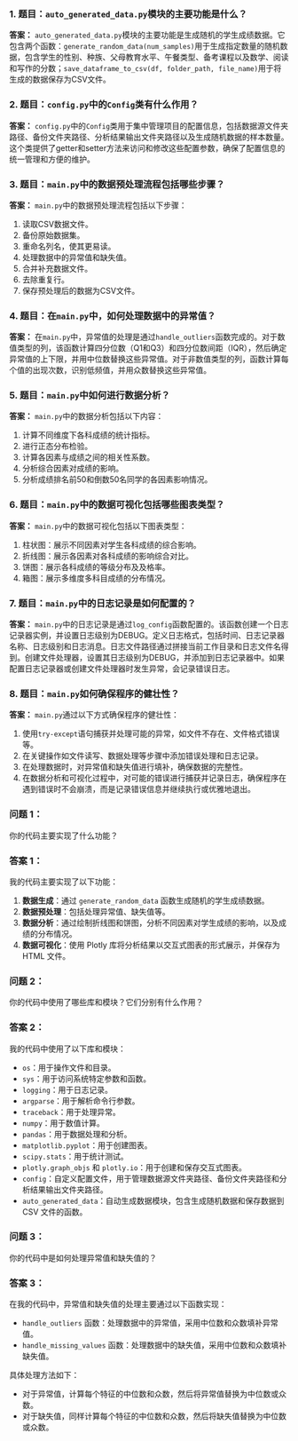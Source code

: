 ### 1. 题目：`auto_generated_data.py`模块的主要功能是什么？

**答案：**
`auto_generated_data.py`模块的主要功能是生成随机的学生成绩数据。它包含两个函数：`generate_random_data(num_samples)`用于生成指定数量的随机数据，包含学生的性别、种族、父母教育水平、午餐类型、备考课程以及数学、阅读和写作的分数；`save_dataframe_to_csv(df, folder_path, file_name)`用于将生成的数据保存为CSV文件。

### 2. 题目：`config.py`中的`Config`类有什么作用？

**答案：**
`config.py`中的`Config`类用于集中管理项目的配置信息，包括数据源文件夹路径、备份文件夹路径、分析结果输出文件夹路径以及生成随机数据的样本数量。这个类提供了getter和setter方法来访问和修改这些配置参数，确保了配置信息的统一管理和方便的维护。

### 3. 题目：`main.py`中的数据预处理流程包括哪些步骤？

**答案：**
`main.py`中的数据预处理流程包括以下步骤：
1. 读取CSV数据文件。
2. 备份原始数据集。
3. 重命名列名，使其更易读。
4. 处理数据中的异常值和缺失值。
5. 合并补充数据文件。
6. 去除重复行。
7. 保存预处理后的数据为CSV文件。

### 4. 题目：在`main.py`中，如何处理数据中的异常值？

**答案：**
在`main.py`中，异常值的处理是通过`handle_outliers`函数完成的。对于数值类型的列，该函数计算四分位数（Q1和Q3）和四分位数间距（IQR），然后确定异常值的上下限，并用中位数替换这些异常值。对于非数值类型的列，函数计算每个值的出现次数，识别低频值，并用众数替换这些异常值。

### 5. 题目：`main.py`中如何进行数据分析？

**答案：**
`main.py`中的数据分析包括以下内容：
1. 计算不同维度下各科成绩的统计指标。
2. 进行正态分布检验。
3. 计算各因素与成绩之间的相关性系数。
4. 分析综合因素对成绩的影响。
5. 分析成绩排名前50和倒数50名同学的各因素影响情况。

### 6. 题目：`main.py`中的数据可视化包括哪些图表类型？

**答案：**
`main.py`中的数据可视化包括以下图表类型：
1. 柱状图：展示不同因素对学生各科成绩的综合影响。
2. 折线图：展示各因素对各科成绩的影响综合对比。
3. 饼图：展示各科成绩的等级分布及及格率。
4. 箱图：展示多维度多科目成绩的分布情况。

### 7. 题目：`main.py`中的日志记录是如何配置的？

**答案：**
`main.py`中的日志记录是通过`log_config`函数配置的。该函数创建一个日志记录器实例，并设置日志级别为DEBUG。定义日志格式，包括时间、日志记录器名称、日志级别和日志消息。日志文件路径通过拼接当前工作目录和日志文件名得到。创建文件处理器，设置其日志级别为DEBUG，并添加到日志记录器中。如果配置日志记录器或创建文件处理器时发生异常，会记录错误日志。

### 8. 题目：`main.py`如何确保程序的健壮性？

**答案：**
`main.py`通过以下方式确保程序的健壮性：
1. 使用`try-except`语句捕获并处理可能的异常，如文件不存在、文件格式错误等。
2. 在关键操作如文件读写、数据处理等步骤中添加错误处理和日志记录。
3. 在处理数据时，对异常值和缺失值进行填补，确保数据的完整性。
4. 在数据分析和可视化过程中，对可能的错误进行捕获并记录日志，确保程序在遇到错误时不会崩溃，而是记录错误信息并继续执行或优雅地退出。


### 问题 1：
你的代码主要实现了什么功能？

### 答案 1：
我的代码主要实现了以下功能：
1. **数据生成**：通过 `generate_random_data` 函数生成随机的学生成绩数据。
2. **数据预处理**：包括处理异常值、缺失值等。
3. **数据分析**：通过绘制折线图和饼图，分析不同因素对学生成绩的影响，以及成绩的分布情况。
4. **数据可视化**：使用 Plotly 库将分析结果以交互式图表的形式展示，并保存为 HTML 文件。

### 问题 2：
你的代码中使用了哪些库和模块？它们分别有什么作用？

### 答案 2：
我的代码中使用了以下库和模块：
- `os`：用于操作文件和目录。
- `sys`：用于访问系统特定参数和函数。
- `logging`：用于日志记录。
- `argparse`：用于解析命令行参数。
- `traceback`：用于处理异常。
- `numpy`：用于数值计算。
- `pandas`：用于数据处理和分析。
- `matplotlib.pyplot`：用于创建图表。
- `scipy.stats`：用于统计测试。
- `plotly.graph_objs` 和 `plotly.io`：用于创建和保存交互式图表。
- `config`：自定义配置文件，用于管理数据源文件夹路径、备份文件夹路径和分析结果输出文件夹路径。
- `auto_generated_data`：自动生成数据模块，包含生成随机数据和保存数据到 CSV 文件的函数。

### 问题 3：
你的代码中是如何处理异常值和缺失值的？

### 答案 3：
在我的代码中，异常值和缺失值的处理主要通过以下函数实现：
- `handle_outliers` 函数：处理数据中的异常值，采用中位数和众数填补异常值。
- `handle_missing_values` 函数：处理数据中的缺失值，采用中位数和众数填补缺失值。

具体处理方法如下：
- 对于异常值，计算每个特征的中位数和众数，然后将异常值替换为中位数或众数。
- 对于缺失值，同样计算每个特征的中位数和众数，然后将缺失值替换为中位数或众数。
